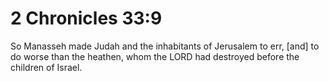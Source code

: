 # 2 Chronicles 33:9

So Manasseh made Judah and the inhabitants of Jerusalem to err, [and] to do worse than the heathen, whom the LORD had destroyed before the children of Israel.